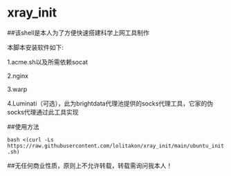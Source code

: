 # xray_init

##该shell是本人为了方便快速搭建科学上网工具制作

本脚本安装软件如下:

1.acme.sh以及所需依赖socat 

2.nginx 

3.warp

4.Luminati（可选），此为brightdata代理池提供的socks代理工具，它家的伪socks代理通过此工具实现

##使用方法

`bash <(curl -Ls https://raw.githubusercontent.com/lolitakon/xray_init/main/ubuntu_init.sh)`

##无任何商业性质，原则上不允许转载，转载需询问我本人！
